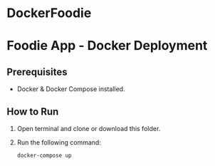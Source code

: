 # DockerFoodie
# Foodie App - Docker Deployment

## Prerequisites
- Docker & Docker Compose installed.

## How to Run
1. Open terminal and clone or download this folder.
2. Run the following command:

   ```bash
   docker-compose up
